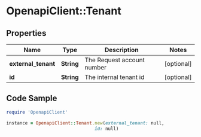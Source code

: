 # OpenapiClient::Tenant

## Properties

Name | Type | Description | Notes
------------ | ------------- | ------------- | -------------
**external_tenant** | **String** | The Request account number | [optional] 
**id** | **String** | The internal tenant id | [optional] 

## Code Sample

```ruby
require 'OpenapiClient'

instance = OpenapiClient::Tenant.new(external_tenant: null,
                                 id: null)
```


